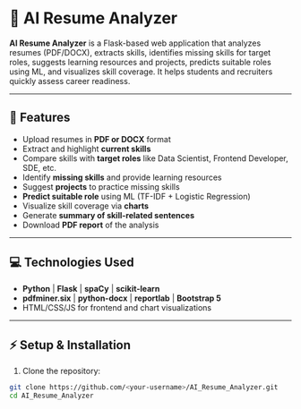 # 🧠 AI Resume Analyzer

**AI Resume Analyzer** is a Flask-based web application that analyzes resumes (PDF/DOCX), extracts skills, identifies missing skills for target roles, suggests learning resources and projects, predicts suitable roles using ML, and visualizes skill coverage. It helps students and recruiters quickly assess career readiness.

---

## 🚀 Features
- Upload resumes in **PDF or DOCX** format
- Extract and highlight **current skills**
- Compare skills with **target roles** like Data Scientist, Frontend Developer, SDE, etc.
- Identify **missing skills** and provide learning resources
- Suggest **projects** to practice missing skills
- **Predict suitable role** using ML (TF-IDF + Logistic Regression)
- Visualize skill coverage via **charts**
- Generate **summary of skill-related sentences**
- Download **PDF report** of the analysis

---

## 💻 Technologies Used
- **Python** | **Flask** | **spaCy** | **scikit-learn**  
- **pdfminer.six** | **python-docx** | **reportlab** | **Bootstrap 5**  
- HTML/CSS/JS for frontend and chart visualizations

---

## ⚡ Setup & Installation
1. Clone the repository:
```bash
git clone https://github.com/<your-username>/AI_Resume_Analyzer.git
cd AI_Resume_Analyzer
